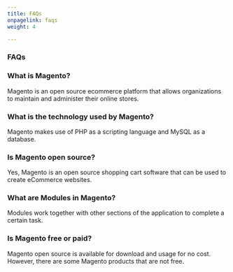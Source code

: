 ```yaml
---
title: FAQs
onpagelink: faqs
weight: 4

---
```


### **FAQs**

### What is Magento?
Magento is an open source ecommerce platform that allows organizations to maintain and administer their online stores.
### What is the technology used by Magento?
Magento makes use of PHP as a scripting language and MySQL as a database.
### Is Magento open source?
Yes, Magento is an open source shopping cart software that can be used to create eCommerce websites.
### What are Modules in Magento?
Modules work together with other sections of the application to complete a certain task.
### Is Magento free or paid?
Magento open source is available for download and usage for no cost. However, there are some Magento products that are not free.
